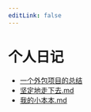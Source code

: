 ```yaml
---
editLink: false
---
```

# 个人日记

- [一个外包项目的总结](一个外包项目总结.md)
- [坚定地走下去.md](坚定地走下去.md)
- [我的小本本.md](我的小本本.md)
